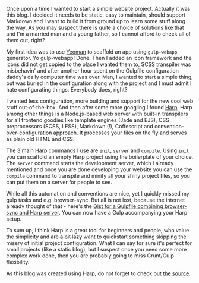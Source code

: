 Once upon a time I wanted to start a simple website project. Actually it was this blog.
I decided it needs to be static, easy to maintain, should support Markdown and I want to build it from ground up to learn some stuff along the way. As you may suspect there is quite a choice of solutions like that and I'm a married man and a young father, so I cannot afford to check all of them out, right?

My first idea was to use [Yeoman](http://yeoman.io/) to scaffold an app using `gulp-webapp` generator. Yo gulp-webapp! Done. Then I added an icon framework and the icons did not get copied to the place I wanted them to, SCSS transpiler was misbehavin' and after another hour spent on the Gulpfile configuration daddy's daily computer time was over. Man, I wanted to start a simple thing, but was buried in the configuration along with the project and I must admit I hate configurating things. Everybody does, right?

I wanted less configuration, more building and support for the new cool web stuff out-of-the-box. And then after some more googling I found [Harp](http://harpjs.com/). Harp among other things is a Node.js-based web server with built-in transpilers for all frontend goodies like template engines (Jade and EJS), CSS preprocessors (SCSS, LESS), Markdown (!), Coffescript and convention-over-configuration approach. It processes your files on the fly and serves as plain old HTML and CSS.

The 3 main Harp commands I use are `init`, `server` and `compile`. Using `init` you can scaffold an empty Harp project using the boilerplate of your choice. The `server` command starts the development server, which I already mentioned and once you are done developing your website you can use the `compile` command to transpile and minify all your shiny project files, so you can put them on a server for people to see.

While all this automation and conventions are nice, yet I quickly missed my gulp tasks and e.g. browser-sync. But all is not lost, because the internet already thought of that - here's the [Gist for a Gulpfile combining browser-sync and Harp server](https://gist.github.com/geelen/a5fcb013de67f680cb8d). You can now have a Gulp accompanying your Harp setup.

To sum up, I think Harp is a great tool for beginners and people, who value the simplicity and ~~are a bit lazy~~ want to quickstart something skipping the misery of initial project configuration. What I can say for sure it's perfect for small projects (like a static blog), but I suspect once you need some more complex work done, then you are probably going to miss Grunt/Gulp flexibility.

As this blog was created using Harp, do not forget to check out [the source](https://github.com/gregolsky/gregolsky.github.io).
